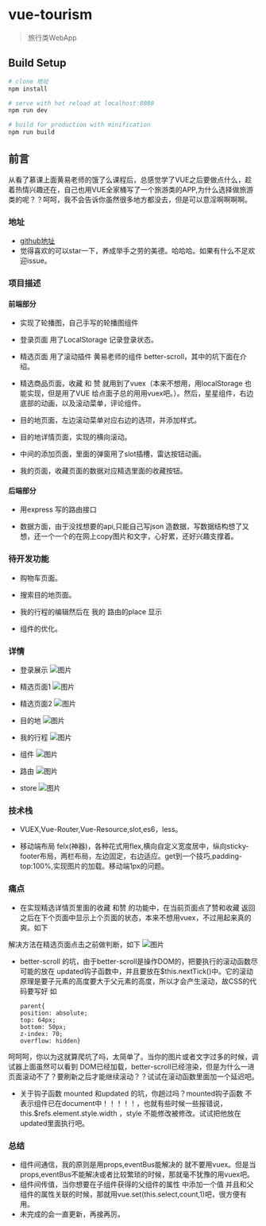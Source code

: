 # vue-tourism

> 旅行类WebApp

## Build Setup

``` bash
# clone 地址
npm install

# serve with hot reload at localhost:8080
npm run dev

# build for production with minification
npm run build

```

## 前言 ##
从看了慕课上面黄易老师的饿了么课程后，总感觉学了VUE之后要做点什么，趁着热情兴趣还在，自己也用VUE全家桶写了一个旅游类的APP,为什么选择做旅游类的呢？？呵呵，我不会告诉你虽然很多地方都没去，但是可以意淫啊啊啊啊。
### 地址  ###
  *   [github地址](https://github.com/zhijunw/vue-tourism)
 *   觉得喜欢的可以star一下，养成举手之劳的美德。哈哈哈。如果有什么不足欢迎issue。
  
### 项目描述  ###

#### 前端部分 ####
*   实现了轮播图，自己手写的轮播图组件

*   登录页面 用了LocalStorage  记录登录状态。

*   精选页面 用了滚动插件 黄易老师的组件 better-scroll，其中的坑下面在介绍。

*   精选商品页面，收藏 和 赞 就用到了vuex（本来不想用，用localStorage 也能实现，但是用了VUE 给点面子总的用用vuex吧。）。然后，星星组件，右边底部的动画，以及滚动菜单，评论组件。

*   目的地页面，左边滚动菜单对应右边的选项，并添加样式。

*   目的地详情页面，实现的横向滚动。

*   中间的添加页面，里面的弹窗用了slot插槽，雷达按钮动画。

*   我的页面，收藏页面的数据对应精选里面的收藏按钮。

####  后端部分  ####
*    用express 写的路由接口

*    数据方面，由于没找想要的api,只能自己写json 造数据，写数据结构想了又想，还一个一个的在网上copy图片和文字，心好累，还好兴趣支撑着。

### 待开发功能 ###
*   购物车页面。

*   搜索目的地页面。

*   我的行程的编辑然后在 我的 路由的place 显示

*   组件的优化。

### 详情 ###
 *   登录展示
![图片](https://ws1.sinaimg.cn/large/8d59b975ly1fiq4ekvzy8g20ey0ignpd.jpg)


*   精选页面1
![图片](https://ws1.sinaimg.cn/large/8d59b975ly1fiq4cjb70ig209k0dchdt.jpg)
*  精选页面2
![图片](https://ws1.sinaimg.cn/large/8d59b975ly1fiq4dj37atg20ey0ighdt.jpg)

*   目的地
![图片](https://ws1.sinaimg.cn/large/8d59b975gy1fipm3ugxdvg209g0dce81.jpg)

*    我的行程
![图片](https://ws1.sinaimg.cn/large/8d59b975ly1fipm1id6fbg208s0dc15p.jpg)



*   组件
![图片](https://ws1.sinaimg.cn/large/8d59b975ly1fipm1immeyj20m60j3abo.jpg)

*  路由
![图片](https://ws1.sinaimg.cn/large/8d59b975ly1fipm1jcw9ij20rd0jltdt.jpg)

*  store
![图片](https://ws1.sinaimg.cn/large/8d59b975ly1fipm1ju536j20r90idwhn.jpg)



### 技术栈 ###
*   VUEX,Vue-Router,Vue-Resource,slot,es6，less。

*  移动端布局 felx(神器)，各种花式用flex,横向自定义宽度居中，纵向sticky-footer布局，两栏布局，左边固定，右边适应。get到一个技巧,padding-top:100%,实现图片的加载。移动端1px的问题。

### 痛点  ###
*   在实现精选详情页里面的收藏 和赞 的功能中，在当前页面点了赞和收藏 返回之后在下个页面中显示上个页面的状态，本来不想用vuex，不过用起来真的爽。如下

解决方法在精选页面点击之前做判断，如下
![图片](https://ws1.sinaimg.cn/large/8d59b975ly1fipm1kgx2xj20rl0g8q75.jpg)
*   better-scroll 的坑，由于better-scroll是操作DOM的，把要执行的滚动函数尽可能的放在 updated钩子函数中，并且要放在$this.nextTick()中。它的滚动原理是要子元素的高度要大于父元素的高度，所以才会产生滚动，故CSS的代码要写好 如
 
        parent{
        position: absolute;
        top: 64px;
        bottom: 50px;
        z-index: 70;
        overflow: hidden}
 呵呵呵，你以为这就算爬坑了吗，太简单了。当你的图片或者文字过多的时候，调试器上面虽然可以看到 DOM已经加载，better-scroll已经渲染，但是为什么一进页面滚动不了？要刷新之后才能继续滚动？？试试在滚动函数里面加一个延迟吧。

*   关于钩子函数 mounted 和updated 的坑，你趟过吗？mounted钩子函数 不表示组件已在document中！！！！！，也就有些时候一些报错说，this.$refs.element.style.width ，style 不能修改被修改。试试把他放在updated里面执行吧。



###  总结 ###
*   组件间通信，我的原则是用props,eventBus能解决的 就不要用vuex。但是当props,eventBus不能解决或者比较繁琐的时候，那就毫不犹豫的用vuex吧。
*   组件间传值，当你想要在子组件获得的父组件的属性 中添加一个值 并且和父组件的属性关联的时候，那就用vue.set(this.select,count,1)吧，很方便有用。
*   未完成的会一直更新，再接再厉。


  [1]: /img/bVTf69
  [2]: /img/bVTgm6
  [3]: /img/bVTgbs
  [4]: /img/bVTgbv
  [5]: /img/bVTgbA
  [6]: /img/bVTgdp
